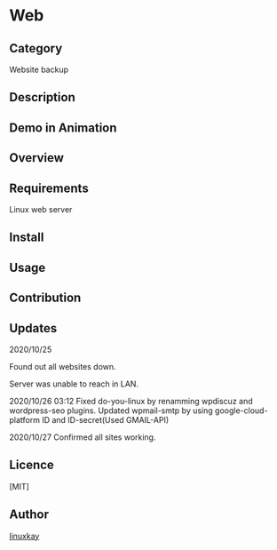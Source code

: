 # Web 

## Category

Website backup

## Description

## Demo in Animation

## Overview

## Requirements

Linux web server

## Install

## Usage

## Contribution

## Updates

2020/10/25

Found out all websites down.

Server was unable to reach in LAN.

2020/10/26 03:12 Fixed do-you-linux by renamming wpdiscuz and wordpress-seo plugins. Updated wpmail-smtp by using google-cloud-platform ID and ID-secret(Used GMAIL-API)

2020/10/27 Confirmed all sites working.

## Licence

[MIT]

## Author

[linuxkay](https://github.com/linuxkay)
